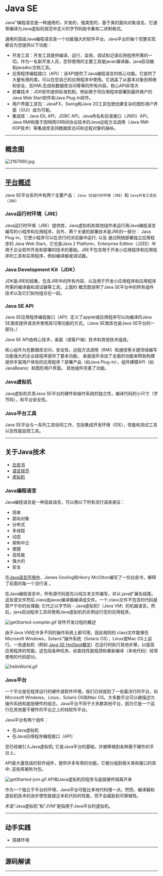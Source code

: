 #   Java SE

Java™编程语言是一种通用的，并发的，强类型的，基于类的面向对象语言。它通常编译为Java虚拟机规范中定义的字节码指令集和二进制格式。

通用的高级Java编程语言是一个功能强大的软件平台。Java平台的每个完整实现都会为您提供以下功能：
-   开发工具：开发工具提供编译，运行，监视，调试和记录应用程序所需的一切。作为一名新开发人员，您将使用的主要工具是javac编译器，java启动器和javadoc文档工具。
-   应用程序编程接口（API）：该API提供了Java编程语言的核心功能。它提供了大量有用的类，可以在您自己的应用程序中使用。它涵盖了从基本对象到网络和安全，到XML生成和数据库访问等等的所有内容。核心API非常大
-   部署技术：JDK软件提供标准机制，例如用于将应用程序部署到最终用户的Java Web Start软件和Java Plug-In软件。
-   用户界面工具包：JavaFX，Swing和Java 2D工具包使创建复杂的图形用户界面（GUI）成为可能。
-   集成库：Java IDL API，JDBC API，Java命名和目录接口（JNDI）API，Java RMI和基于因特网ORB间协议技术的Java远程方法调用（Java RMI-IIOP技术）等集成库支持数据库访问和远程对象的操纵。

-----

##  概念图

![2167990.jpg](image/2167990.jpg)

----

##  [平台概述](section010000.md)

Java SE平台系列中有两个主要产品： `Java SE运行时环境（JRE）`和 `Java开发工具包（JDK）`

### Java运行时环境（JRE） 

Java运行时环境（JRE）提供库，Java虚拟机和其他组件来运行用Java编程语言编写的小程序和应用程序。另外，两个关键的部署技术是JRE的一部分： Java Plug-in，它使小程序可以在流行的浏览器中运行; 以及 通过网络部署独立应用程序的 Java Web Start。它也是Java 2 Platform，Enterprise Edition（J2EE）中用于企业软件开发和部署的技术的基础。JRE不包含用于开发小应用程序和应用程序的工具和实用程序，例如编译器或调试器。

### Java Development Kit（JDK） 

JDK是JRE的超集，包含JRE中的所有内容，以及用于开发小应用程序和应用程序所需的编译器和调试器等工具。上面的 概念图说明了Java SE平台中的所有组件技术以及它们如何组合在一起。

### Java SE API 

Java SE应用程序编程接口（API）定义了applet或应用程序可以向编译的Java SE类库提供请求并使用其可用功能的方式。（Java SE类库也是Java SE平台的一部分。）

Java SE API由核心技术，桌面（或客户端）技术和其他技术组成。

核心组件为在数据库访问，安全性，远程方法调用（RMI）和通信等关键领域编写功能强大的企业级程序提供了基本功能。
桌面组件添加了全面的功能来帮助构建提供丰富用户体验的应用程序？部署产品（如Java Plug-in），组件建模API（如JavaBeans）和图形用户界面。
其他组件完善了功能。

### Java虚拟机 

Java虚拟机负责Java SE平台的硬件和操作系统的独立性，编译代码的小尺寸（字节码），和平台安全性。

### Java平台工具 

Java SE平台与一系列工具协同工作，包括集成开发环境（IDE），性能和测试工具以及性能监控工具。


----

##  关于Java技术

-   [白皮书](section040000.md)
-   [语言规范](section030000.md)
-   [虚拟机](section020000.md)

### Java编程语言

Java编程语言是一种高级语言，可以用以下所有流行语来表征：
-   简单
-   面向对象
-   分布式
-   多线程
-   动态
-   架构中立
-   便捷
-   高性能
-   强大的
-   安全

在[Java语言环境中](section040000.md)，James Gosling和Henry McGilton编写了一份白皮书，解释了前面的每一个流行语 。

在Java编程语言中，所有源代码首先以纯文本文件编写，并以.java扩展名结尾。这些源文件然后.class由javac编译器编译成文件。一个.class文件不包含的代码是原产于你的处理器; 它代之以字节码 - Java虚拟机1（Java VM）的机器语言。然后，java启动程序工具将使用Java虚拟机的实例运行您的应用程序。

![getStarted-compiler.gif](image/getStarted-compiler.gif)
软件开发过程的概述

由于Java VM在许多不同的操作系统上都可用，因此相同的.class文件能够在Microsoft Windows，Solaris™操作系统（Solaris OS），Linux或Mac OS上运行。一些虚拟机（例如 [Java SE HotSpot概览](http://www.oracle.com/technetwork/java/javase/tech/index-jsp-136373.html)）在运行时执行其他步骤，以提高应用程序的性能。这包括各种任务，如查找性能瓶颈和重新编译（本地代码）经常使用的代码部分。

![helloWorld.gif](image/helloWorld.gif)

###  Java平台

一个平台是在程序运行的硬件或软件环境。我们已经提到了一些最流行的平台，如Microsoft Windows，Linux，Solaris OS和Mac OS。大多数平台可以被描述为操作系统和底层硬件的组合。Java平台不同于大多数其他平台，因为它是一个运行在其他基于硬件的平台之上的纯软件平台。

Java平台有两个组件：
-   在Java虚拟机
-   在Java应用程序编程接口（API）

您已经被引入Java虚拟机; 它是Java平台的基础，并被移植到各种基于硬件的平台上。

API是大量现成的软件组件，提供许多有用的功能。它被分组到相关类和接口的库中; 这些库被称为包。

![getStarted-jvm.gif](image/getStarted-jvm.gif)
API和Java虚拟机将程序与底层硬件隔离开来

作为一个独立于平台的环境，Java平台可能比本地代码慢一点。然而，编译器和虚拟机技术的进步使性能接近本机代码的性能，而不会威胁到可移植性。

术语“Java虚拟机”和“JVM”是指用于Java平台的虚拟机。


----

##  动手实践
-   搭建环境

----

##  源码解读

----